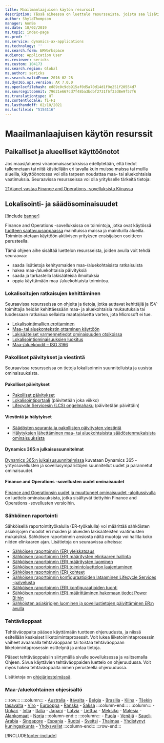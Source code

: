 ```yaml
---
title: Maailmanlaajuisen käytön resurssit
description: Tässä aiheessa on luettelo resursseista, joista saa lisätietoja maa- tai aluekohtaisista toiminnoista ja tuotteista.
author: ShylaThompson
manager: AnnBe
ms.date: 10/02/2019
ms.topic: index-page
ms.prod: ''
ms.service: dynamics-ax-applications
ms.technology: ''
ms.search.form: ERWorkspace
audience: Application User
ms.reviewer: sericks
ms.custom: 104173
ms.search.region: Global
ms.author: sericks
ms.search.validFrom: 2016-02-28
ms.dyn365.ops.version: AX 7.0.0
ms.openlocfilehash: ed89c0c9cb915af0d5a70d14d1f0e251f20554d7
ms.sourcegitcommit: 79621e667cd7f48ba3bdbf2731f6f33d8e9f57f6
ms.translationtype: HT
ms.contentlocale: fi-FI
ms.lasthandoff: 02/10/2021
ms.locfileid: "5154116"
---
```

# <a name="globalization-resources"></a>Maailmanlaajuisen käytön resurssit

## <a name="local-and-regional-deployments"></a>Paikalliset ja alueelliset käyttöönotot
Jos maasi/alueesi viranomaisasetuksissa edellytetään, että tiedot tallennetaan tai niitä käsitellään eri tavalla kuin muissa maissa tai muilla alueilla, käyttöönotossa voi olla tarpeen noudattaa maa- tai aluekohtaisia vaatimuksia. Seuraavissa resursseissa voi olla yritykselle tärkeitä tietoja:

[21Vianet vastaa Finance and Operations -sovelluksista Kiinassa](https://docs.microsoft.com/dynamics365/unified-operations/dev-itpro/deployment/china-local-deployment)

## <a name="localization-and-regulatory-features"></a>Lokalisointi- ja säädösominaisuudet

[!include [banner](../includes/banner.md)]

Finance and Operations -sovelluksissa on toimintoja, jotka ovat käytössä [tuotteen saatavuusoppaassa](https://aka.ms/dynamics_365_international_availability_deck) mainituissa maissa ja mainituilla alueilla. Toiminto otetaan käyttöön aktiivisen yrityksen ensisijaisen osoitteen perusteella. 

Tämä ohjeen aihe sisältää luettelon resursseista, joiden avulla voit tehdä seuraavaa: 
- saada lisätietoja kehitysmaiden maa-/aluekohtaisista ratkaisuista
- hakea maa-/aluekohtaisia päivityksiä
- saada ja tarkastella lakisääteisiä ilmoituksia
- oppia käyttämään maa-/aluekohtaista toimintoa.

### <a name="developing-localized-solutions"></a>Lokalisoitujen ratkaisujen kehittäminen
Seuraavissa resursseissa on ohjeita ja tietoja, jotka auttavat kehittäjiä ja ISV-toimittajia heidän kehittäessään maa- ja aluekohtaisia mukautuksia tai luodessaan ratkaisua sellaista maata/aluetta varten, jota Microsoft ei tue.
-   [Lokalisointimallien erottaminen](separate-localization-models.md)
-   [Maa- tai aluekontekstin ottaminen käyttöön](apply-country-context.md)
-   [Lakisääteiset varmennetiedot ominaisuuden otsikoissa](regulatory-certifications.md)
-   [Lokalisointiominaisuuksien luokitus](classify-localization-features.md)
-   [Maa-/aluekoodit – ISO 3166](https://www.iso.org/iso-3166-country-codes.html)

### <a name="regulatory-updates-and-communication"></a>Pakolliset päivitykset ja viestintä
Seuraavissa resursseissa on tietoja lokalisoinnin suunnitelluista ja uusista ominaisuuksista. 

#### <a name="regulatory-updates"></a>Pakolliset päivitykset
-   [Pakolliset päivitykset](../../../finance/localizations/regulatory-updates.md)
-   [Lokalisointiportaali](https://docs.microsoft.com/dynamics/s-e/) (päivitetään joka viikko)
-   [Lifecycle Servicesin (LCS) ongelmahaku](../lifecycle-services/issue-search-lcs.md) (päivitetään päivittäin)

#### <a name="communication-and-alerts"></a>Viestintä ja hälytykset
-   [Säädösten seuranta ja pakollisten päivitysten viestintä](regulatory-watch-communication.md)
-   [Hälytyksien lähettäminen maa- tai aluekohtaisista säädöstenmukaisista ominaisuuksista](submit-localization-alerts.md)

#### <a name="dynamics-365-release-plans"></a>Dynamics 365:n julkaisusuunnitelmat
[Dynamics 365:n julkaisusuunnitelmissa](https://docs.microsoft.com/business-applications-release-notes/) kuvataan Dynamics 365 -yrityssovellusten ja sovellusympäristöjen suunnitellut uudet ja parannetut ominaisuudet. 

#### <a name="finance-and-operations-apps-whats-new"></a>Finance and Operations -sovellusten uudet ominaisuudet
[Finance and Operationsin uudet ja muuttuneet ominaisuudet -aloitussivulla](../../fin-ops/get-started/whats-new-changed.md) on luettelo ominaisuuksista, jotka sisältyvät tiettyihin Finance and Operations -sovellusten versioihin.

### <a name="electronic-reporting"></a>Sähköinen raportointi
Sähköisellä raportointityökalulla (ER-työkalulla) voi määrittää sähköisten asiakirjojen muodot eri maiden ja alueiden lakisääteisten vaatimusten mukaisiksi. Sähköisen raportoinnin ansiosta näitä muotoja voi hallita koko niiden elinkaaren ajan. Lisätietoja on seuraavissa aiheissa:
-   [Sähköisen raportoinnin (ER) yleiskatsaus](../analytics/general-electronic-reporting.md)
-   [Sähköisen raportoinnin (ER) määritysten elinkaaren hallinta](../analytics/general-electronic-reporting-manage-configuration-lifecycle.md)
-   [Sähköisen raportoinnin (ER) määritysten luominen](../analytics/electronic-reporting-configuration.md)
-   [Sähköisen raportoinnin (ER) toimintoluettelon laajentaminen](../analytics/general-electronic-reporting-formulas-list-extension.md)
-   [Sähköisen raportoinnin (ER) kohteet](../analytics/electronic-reporting-destinations.md)
-   [Sähköisen raportoinnin konfiguraatioiden lataaminen Lifecycle Services -palvelusta](../analytics/download-electronic-reporting-configuration-lcs.md)
-   [Sähköisen raportoinnin (ER) konfiguraatioiden tuonti](../analytics/electronic-reporting-import-ger-configurations.md)
-   [Sähköisen raportoinnin (ER) määrittäminen hakemaan tiedot Power BI:hin](../analytics/general-electronic-reporting-report-configuration-get-data-powerbi.md)
-   [Sähköisten asiakirjojen luominen ja sovellustietojen päivittäminen ER:n avulla](../analytics/generate-electronic-documents-update-application-data.md)

### <a name="task-guides"></a>Tehtäväoppaat
Tehtäväoppaita pääsee käyttämään tuotteen ohjeruudusta, ja niissä esitellään keskeiset liiketoimintaprosessit. Voit lukea liiketoimintaprosessin vaiheet avaamalla tehtäväoppaan tai toistaa tehtäväoppaan liiketoimintaprosessin esittelynä ja antaa tietoja.

Pääset tehtäväoppaisiin siirtymällä sivulle sovelluksessa ja valitsemalla Ohjeen. Sivua käyttävien tehtäväoppaiden luettelo on ohjeruudussa. Voit myös hakea tehtäväoppaita nimen perusteella ohjeruudussa.

Lisätietoja on [ohjejärjestelmässä](../../fin-ops/get-started/help-overview.md#task-guides).


### <a name="countryregion-specific-help-content"></a>Maa-/aluekohtainen ohjesisältö
:::row:::
    :::column:::
        - [Australia](../../../finance/localizations/australia.md)
        - [Itävalta](../../../finance/localizations/austria.md)
        - [Belgia](../../../finance/localizations/belgium.md)
        - [Brasilia](../../../finance/localizations/brazil.md)
        - [Kiina](../../../finance/localizations/china.md)
        - [Tšekin tasavalta](../../../finance/localizations/czech-republic.md)
        - [Viro](../../../finance/localizations/estonia.md)
        - [Eurooppa](../../../finance/localizations/europe.md)
        - [Ranska](../../../finance/localizations/france.md)
        - [Saksa](../../../finance/localizations/germany.md)
    :::column-end:::
    :::column:::
        - [Unkari](../../../finance/localizations/hungary.md)
        - [Intia](../../../finance/localizations/india.md)
        - [Italia](../../../finance/localizations/italy.md)
        - [Japani](../../../finance/localizations/japan.md)
        - [Latvia](../../../finance/localizations/latvia.md)
        - [Liettua](../../../finance/localizations/lithuania.md)
        - [Meksiko](../../../finance/localizations/mexico.md)
        - [Malesia](../../../finance/localizations/malaysia.md)
        - [Alankomaat](../../../finance/localizations/netherlands.md)
        - [Norja](../../../finance/localizations/norway.md)
    :::column-end:::
    :::column:::
        - [Puola](../../../finance/localizations/poland.md)
        - [Venäjä](../../../finance/localizations/russia.md)
        - [Saudi-Arabia](../../../finance/localizations/saudi-arabia.md)
        - [Singapore](../../../finance/localizations/singapore.md)
        - [Espanja](../../../finance/localizations/spain.md)
        - [Ruotsi](../../../finance/localizations/sweden.md)
        - [Sveitsi](../../../finance/localizations/switzerland.md)
        - [Thaimaa](../../../finance/localizations/thailand.md)
        - [Yhdistynyt kuningaskunta](../../../finance/localizations/united-kingdom.md)
        - [Yhdysvallat](../../../finance/localizations/united-states.md)
    :::column-end:::
:::row-end:::








[!INCLUDE[footer-include](../../../includes/footer-banner.md)]